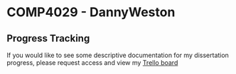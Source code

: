 # COMP4029 - DannyWeston

## Progress Tracking

If you would like to see some descriptive documentation for my dissertation progress, please request access and view my [Trello board](https://trello.com/b/DKOkz5vU/comp4029-dannyweston-msci)
